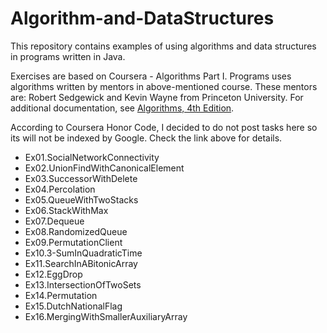 # Algorithm-and-DataStructures

This repository contains examples of using algorithms and data structures in programs written in Java.

Exercises are based on Coursera - Algorithms Part I.
Programs uses algorithms written by mentors in above-mentioned course.
These mentors are: Robert Sedgewick and Kevin Wayne from Princeton University. 
For additional documentation, see <a href="https://algs4.cs.princeton.edu/home/">Algorithms, 4th Edition</a>.

According to Coursera Honor Code, I decided to do not post tasks here so its will not be indexed by Google.
Check the link above for details.

- Ex01.SocialNetworkConnectivity
- Ex02.UnionFindWithCanonicalElement
- Ex03.SuccessorWithDelete
- Ex04.Percolation
- Ex05.QueueWithTwoStacks
- Ex06.StackWithMax
- Ex07.Dequeue
- Ex08.RandomizedQueue
- Ex09.PermutationClient
- Ex10.3-SumInQuadraticTime
- Ex11.SearchInABitonicArray
- Ex12.EggDrop
- Ex13.IntersectionOfTwoSets
- Ex14.Permutation
- Ex15.DutchNationalFlag
- Ex16.MergingWithSmallerAuxiliaryArray

